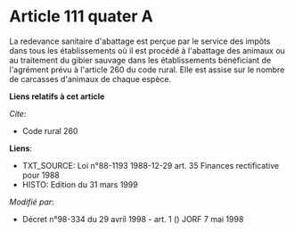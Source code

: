# Article 111 quater A

La redevance sanitaire d'abattage est perçue par le service des impôts dans tous les établissements où il est procédé à
l'abattage des animaux ou au traitement du gibier sauvage dans les établissements bénéficiant de l'agrément prévu à l'article
260 du code rural. Elle est assise sur le nombre de carcasses d'animaux de chaque espèce.

**Liens relatifs à cet article**

_Cite_:

  - Code rural 260

**Liens**:

  - TXT_SOURCE: Loi n°88-1193 1988-12-29 art. 35 Finances rectificative pour 1988
  - HISTO: Edition du 31 mars 1999

_Modifié par_:

  - Décret n°98-334 du 29 avril 1998 - art. 1 () JORF 7 mai 1998
